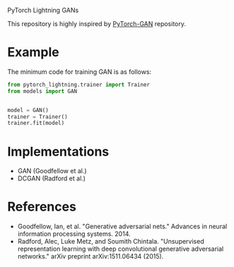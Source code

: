 PyTorch Lightning GANs

This repository is highly inspired by [PyTorch-GAN](https://github.com/eriklindernoren/PyTorch-GAN) repository.

# Example
The minimum code for training GAN is as follows:

```python
from pytorch_lightning.trainer import Trainer
from models import GAN


model = GAN()
trainer = Trainer()
trainer.fit(model)
```

# Implementations
* GAN (Goodfellow et al.)
* DCGAN (Radford et al.)

# References
* Goodfellow, Ian, et al. "Generative adversarial nets." Advances in neural information processing systems. 2014.
* Radford, Alec, Luke Metz, and Soumith Chintala. "Unsupervised representation learning with deep convolutional generative adversarial networks." arXiv preprint arXiv:1511.06434 (2015).